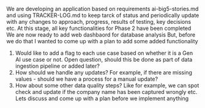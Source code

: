 We are developing an application based on requirements ai-big5-stories.md and using TRACKER-LOG.md to keep tarck of status and periodically update with any changes to approach, progress, results of testing, key decisions etc. 
At this stage, all key functionalities for Phase 2 have been completed
We are now ready to add web dashbaord for database analysis
But, before we do that I wanted to come up with a plan to add some added functionality
1. Would like to add a flag to each use case based on whether it is a Gen AI use case or not. Open question, should this be done as part of data ingestion pipeline or added later?
2. How should we handle any updates?  For example, if there are missing values - should we have a process for a manual update?
3. How about some other data quality steps?  Like for example, we can spot check and update if the company name has been captured wrongly etc.
Lets discuss and come up with a plan before we implement anything

